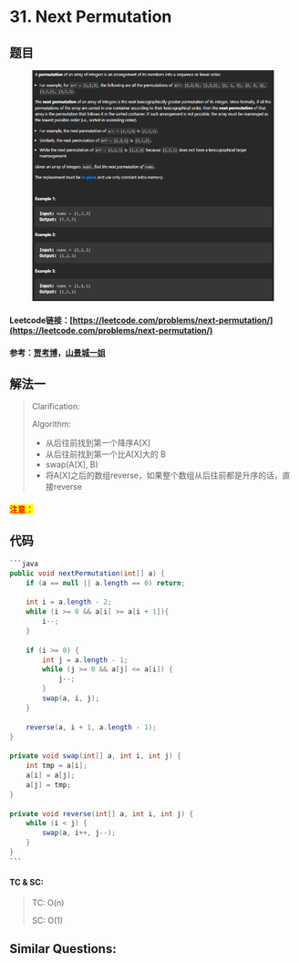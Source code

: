 # 31. Next Permutation

## 题目

<figure><img src="../../.gitbook/assets/image (1) (1) (1).png" alt=""><figcaption></figcaption></figure>

#### Leetcode链接：[https://leetcode.com/problems/next-permutation/](https://leetcode.com/problems/next-permutation/)

#### 参考：[贾考博](https://www.youtube.com/watch?v=K-QCteGM-Bk\&pp=ygULbGVldGNvZGUgMzE%3D)，[山景城一姐](https://www.youtube.com/watch?v=IbcQOdtmvpA\&ab\_channel=%E5%B1%B1%E6%99%AF%E5%9F%8E%E4%B8%80%E5%A7%90)

## 解法一

> Clarification:&#x20;
>
> Algorithm:&#x20;
>
> * 从后往前找到第一个降序A\[X]
> * 从后往前找到第一个比A\[X]大的 B
> * swap(A\[X], B)
> * 将A\[X]之后的数组reverse，如果整个数组从后往前都是升序的话，直接reverse

#### <mark style="color:red;">注意：</mark>

## 代码

````java
```java
public void nextPermutation(int[] a) {
    if (a == null || a.length == 0) return;

    int i = a.length - 2;
    while (i >= 0 && a[i] >= a[i + 1]){
        i--;
    }

    if (i >= 0) {
        int j = a.length - 1;
        while (j >= 0 && a[j] <= a[i]) {
            j--;
        }
        swap(a, i, j);
    }

    reverse(a, i + 1, a.length - 1);
}

private void swap(int[] a, int i, int j) {
    int tmp = a[i];
    a[i] = a[j];
    a[j] = tmp;
}

private void reverse(int[] a, int i, int j) {
    while (i < j) {
        swap(a, i++, j--);
    }
}
```
````

#### TC & SC:&#x20;

> TC: O(n)
>
> SC: O(1)

## **Similar Questions:**&#x20;
